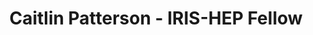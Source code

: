 ---
permalink: /fellows/CaitlinPatterson.html
layout: fellow
pagetype: fellow
active: false
title: Caitlin Patterson - IRIS-HEP Fellow
fellow-name: Caitlin Patterson
shortname: elocat
project_title: Scaling up implementations of GNNs with FPGA co-processors for charged
  particle track reconstruction
focus-area: ia
dates:
  start: 2021-01-01
  end: 2021-06-30
photo: /assets/images/team/fellows-2021/Caitlin-Patterson.jpg
institution: The Ohio State University
e-mail: patterson383@gmail.com
mentors:
- Isobel Ojalvo (Princeton University)
- Savannah Thais (Princeton University)
project_goal: >
  Charged particle tracking is an important part of characterizing particles produced
  in colliders. Tracking algorithms are very computationally expensive and scale poorly
  with the number of hits. The upcoming run of high-luminosity the LHC will feature
  an increase in collision rate, leading to more data production than ever before.
  It is therefore advantageous to implement these algorithms using FPGAs, which have
  lower latency and higher energy efficiency than CPUs. This project proposes building
  on the work of Aneesh Heintz by scaling up graph neural network implementations
  co-processed on FPGAs.
proposal: /assets/pdf/fellows-2021/CaitlinPatterson_proposal.pdf
presentations:
github-username: elocat
linkedin-profile: https://www.linkedin.com/in/caitlin-patterson-6537bb159
challenge-area:
funding-source: nsf
---